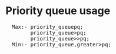 # Priority queue usage
  <pre>
  Max:- priority_queue<int>pq;
        priority_queue<pair<int,int>>pq;
        priority_queue<pair<int,pair<int,int>>>pq;
  Min:- priority_queue<int,vector<int>,greater<int>>pq;
  </pre>
